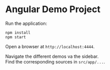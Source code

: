 # Angular Demo Project

Run the application:

	npm install
	npm start
	
Open a browser at `http://localhost:4444`.

Navigate the different demos va the sidebar.  
Find the corresponding sources in `src/app/...`.	